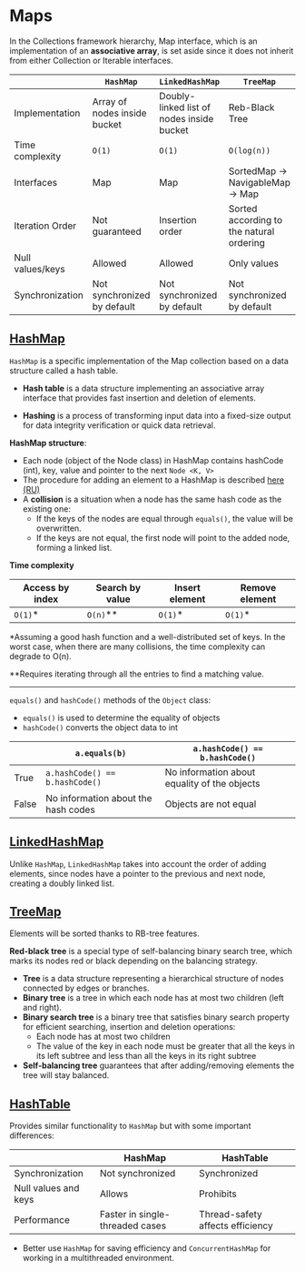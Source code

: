 # Maps

In the Collections framework hierarchy, Map interface, which is an implementation of an **associative array**, is set aside since it does not inherit from either Collection or Iterable interfaces.

|  | `HashMap` |  `LinkedHashMap` | `TreeMap`  | `HashTable` |
| ---- |------|  ------|------------------------------------------|  ------| 
| Implementation | Array of nodes inside bucket | Doubly-linked list of nodes inside bucket  | Reb-Black Tree                           | Array of linked lists inside bucket |  
| Time complexity | `O(1)` | `O(1)` | `O(log(n))`                              | `O(1)` |
| Interfaces | Map | Map | SortedMap -> NavigableMap -> Map         | Map |
| Iteration Order | Not guaranteed | Insertion order  | Sorted according to the natural ordering | Not guaranteed |
| Null values/keys | Allowed | Allowed  | Only values                              | Prohibited |
| Synchronization | Not synchronized by default | Not synchronized by default | Not synchronized by default              | Synchronized |


## [HashMap](https://docs.oracle.com/javase/8/docs/api/java/util/HashMap.html)

`HashMap` is a specific implementation of the Map collection based on a data structure called a hash table.

* **Hash table** is a data structure implementing an associative array interface that provides fast insertion and deletion of elements.

* **Hashing** is a process of transforming input data into a fixed-size output for data integrity verification or quick data retrieval.

**HashMap structure**:

* Each node (object of the Node class) in HashMap contains hashCode (int), key, value and pointer to the next ```Node <K, V>```
* The procedure for adding an element to a HashMap is described [here (RU)](https://habr.com/ru/articles/128017/)
* A **collision** is a situation when a node has the same hash code as the existing one:
    *  If the keys of the nodes are equal through ```equals()```, the value will be overwritten.
    *  If the keys are not equal, the first node will point to the added node, forming a linked list.


**Time complexity**

| Access by index | Search by value | Insert element | Remove element |     
| ---- |------| ------| ------|    
|   `O(1)`* |   `O(n)`** |   `O(1)`* |   `O(1)`* |

*Assuming a good hash function and a well-distributed set of keys. In the worst case, when there are many collisions, the time complexity can degrade to O(n).

**Requires iterating through all the entries to find a matching value.



<hr>  

```equals()``` and ```hashCode()```  methods of the ```Object``` class:
* ```equals()``` is used to determine the equality of objects
* ```hashCode()``` converts the object data to int

|  | ```a.equals(b)``` |  ```a.hashCode() == b.hashCode()``` |     
| ---- |------|  ------|
| True | ```a.hashCode() == b.hashCode()``` |  No information about equality of the objects |
| False | No information about the hash codes |  Objects are not equal |    


## [LinkedHashMap](https://docs.oracle.com/javase/8/docs/api/java/util/LinkedHashMap.html)

Unlike `HashMap`, `LinkedHashMap` takes into account the order of adding elements, since nodes have a pointer to the previous and next node, creating a doubly linked list.

## [TreeMap](https://docs.oracle.com/javase/8/docs/api/java/util/TreeMap.html)

Elements will be sorted thanks to RB-tree features. 

**Red-black tree** is a special type of self-balancing binary search tree, which marks its nodes red or black depending on the balancing strategy. 
  * **Tree** is a data structure representing a hierarchical structure of nodes connected by edges or branches.
  * **Binary tree** is a tree in which each node has at most two children (left and right).
  * **Binary search tree** is a binary tree that satisfies binary search property for efficient searching, insertion and deletion operations: 
    * Each node has at most two children
    * The value of the key in each node must be greater that all the keys in its left subtree and less than all the keys in its right subtree
  * **Self-balancing tree** guarantees that after adding/removing elements the tree will stay balanced. 


## [HashTable](https://docs.oracle.com/javase/8/docs/api/java/util/Hashtable.html)

Provides similar functionality to `HashMap` but with some important differences:

|                       | HashMap                         | HashTable | 
|-----------------------|---------------------------------|-----------| 
| Synchronization       | Not synchronized                | Synchronized |
| Null values and keys  | Allows                          | Prohibits |
| Performance           | Faster in single-threaded cases | Thread-safety affects efficiency |

* Better use `HashMap` for saving efficiency and `ConcurrentHashMap` for working in a multithreaded environment.
